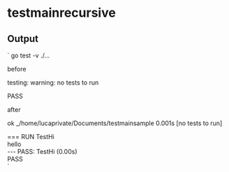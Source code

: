 # testmainrecursive

## Output

`
go test -v ./... 

before  

testing: warning: no tests to run  

PASS  

after  

ok  	_/home/lucaprivate/Documents/testmainsample	0.001s [no tests to run]  

=== RUN   TestHi  
hello  
--- PASS: TestHi (0.00s)  
PASS  
`
